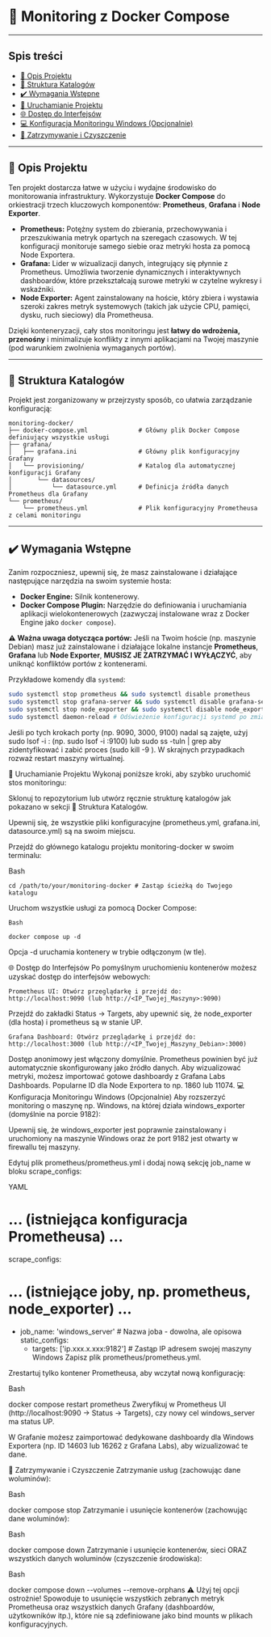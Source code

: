 # 🚀 Monitoring z Docker Compose

---

## Spis treści
* [🌟 Opis Projektu](#-opis-projektu)
* [📂 Struktura Katalogów](#-struktura-katalogów)
* [✔️ Wymagania Wstępne](#️-wymagania-wstępne)
* [🚀 Uruchamianie Projektu](#-uruchamianie-projektu)
* [🌐 Dostęp do Interfejsów](#-dostęp-do-interfejsów)
* [💻 Konfiguracja Monitoringu Windows (Opcjonalnie)](#-konfiguracja-monitoringu-windows-opcjonalnie)
* [🧹 Zatrzymywanie i Czyszczenie](#-zatrzymywanie-i-czyszczenie)

---

## 🌟 Opis Projektu

Ten projekt dostarcza łatwe w użyciu i wydajne środowisko do monitorowania infrastruktury. Wykorzystuje **Docker Compose** do orkiestracji trzech kluczowych komponentów: **Prometheus**, **Grafana** i **Node Exporter**.

* **Prometheus:** Potężny system do zbierania, przechowywania i przeszukiwania metryk opartych na szeregach czasowych. W tej konfiguracji monitoruje samego siebie oraz metryki hosta za pomocą Node Exportera.
* **Grafana:** Lider w wizualizacji danych, integrujący się płynnie z Prometheus. Umożliwia tworzenie dynamicznych i interaktywnych dashboardów, które przekształcają surowe metryki w czytelne wykresy i wskaźniki.
* **Node Exporter:** Agent zainstalowany na hoście, który zbiera i wystawia szeroki zakres metryk systemowych (takich jak użycie CPU, pamięci, dysku, ruch sieciowy) dla Prometheusa.

Dzięki konteneryzacji, cały stos monitoringu jest **łatwy do wdrożenia, przenośny** i minimalizuje konflikty z innymi aplikacjami na Twojej maszynie (pod warunkiem zwolnienia wymaganych portów).

---

## 📂 Struktura Katalogów

Projekt jest zorganizowany w przejrzysty sposób, co ułatwia zarządzanie konfiguracją:
```
monitoring-docker/
├── docker-compose.yml              # Główny plik Docker Compose definiujący wszystkie usługi
├── grafana/
│   ├── grafana.ini                 # Główny plik konfiguracyjny Grafany
│   └── provisioning/               # Katalog dla automatycznej konfiguracji Grafany
│       └── datasources/
│           └── datasource.yml      # Definicja źródła danych Prometheus dla Grafany
└── prometheus/
	└── prometheus.yml              # Plik konfiguracyjny Prometheusa z celami monitoringu
```
---

## ✔️ Wymagania Wstępne

Zanim rozpoczniesz, upewnij się, że masz zainstalowane i działające następujące narzędzia na swoim systemie hosta:

* **Docker Engine:** Silnik kontenerowy.
* **Docker Compose Plugin:** Narzędzie do definiowania i uruchamiania aplikacji wielokontenerowych (zazwyczaj instalowane wraz z Docker Engine jako `docker compose`).

**⚠️ Ważna uwaga dotycząca portów:**
Jeśli na Twoim hoście (np. maszynie Debian) masz już zainstalowane i działające lokalne instancje **Prometheus**, **Grafana** lub **Node Exporter**, **MUSISZ JE ZATRZYMAĆ I WYŁĄCZYĆ**, aby uniknąć konfliktów portów z kontenerami.

Przykładowe komendy dla `systemd`:

```bash
sudo systemctl stop prometheus && sudo systemctl disable prometheus
sudo systemctl stop grafana-server && sudo systemctl disable grafana-server
sudo systemctl stop node_exporter && sudo systemctl disable node_exporter
sudo systemctl daemon-reload # Odświeżenie konfiguracji systemd po zmianach
```

Jeśli po tych krokach porty (np. 9090, 3000, 9100) nadal są zajęte, użyj sudo lsof -i :<PORT> (np. sudo lsof -i :9100) lub sudo ss -tuln | grep <PORT> aby zidentyfikować i zabić proces (sudo kill -9 <PID>). W skrajnych przypadkach rozważ restart maszyny wirtualnej.

🚀 Uruchamianie Projektu
Wykonaj poniższe kroki, aby szybko uruchomić stos monitoringu:

Sklonuj to repozytorium lub utwórz ręcznie strukturę katalogów jak pokazano w sekcji 📂 Struktura Katalogów.

Upewnij się, że wszystkie pliki konfiguracyjne (prometheus.yml, grafana.ini, datasource.yml) są na swoim miejscu.

Przejdź do głównego katalogu projektu monitoring-docker w swoim terminalu:

Bash
```
cd /path/to/your/monitoring-docker # Zastąp ścieżką do Twojego katalogu
```
Uruchom wszystkie usługi za pomocą Docker Compose:
```
Bash

docker compose up -d
```
Opcja -d uruchamia kontenery w trybie odłączonym (w tle).

🌐 Dostęp do Interfejsów
Po pomyślnym uruchomieniu kontenerów możesz uzyskać dostęp do interfejsów webowych:
```
Prometheus UI: Otwórz przeglądarkę i przejdź do:
http://localhost:9090 (lub http://<IP_Twojej_Maszyny>:9090)
```
Przejdź do zakładki Status -> Targets, aby upewnić się, że node_exporter (dla hosta) i prometheus są w stanie UP.

```
Grafana Dashboard: Otwórz przeglądarkę i przejdź do:
http://localhost:3000 (lub http://<IP_Twojej_Maszyny_Debian>:3000)
```

Dostęp anonimowy jest włączony domyślnie. Prometheus powinien być już automatycznie skonfigurowany jako źródło danych.
Aby wizualizować metryki, możesz importować gotowe dashboardy z Grafana Labs Dashboards. Popularne ID dla Node Exportera to np. 1860 lub 11074.
💻 Konfiguracja Monitoringu Windows (Opcjonalnie)
Aby rozszerzyć monitoring o maszynę np. Windows, na której działa windows_exporter (domyślnie na porcie 9182):

Upewnij się, że windows_exporter jest poprawnie zainstalowany i uruchomiony na maszynie Windows oraz że port 9182 jest otwarty w firewallu tej maszyny.

Edytuj plik prometheus/prometheus.yml i dodaj nową sekcję job_name w bloku scrape_configs:

YAML

# ... (istniejąca konfiguracja Prometheusa) ...

scrape_configs:
  # ... (istniejące joby, np. prometheus, node_exporter) ...

  - job_name: 'windows_server' # Nazwa joba - dowolna, ale opisowa
    static_configs:
      - targets: ['ip.xxx.x.xxx:9182'] # Zastąp IP adresem swojej maszyny Windows
Zapisz plik prometheus/prometheus.yml.

Zrestartuj tylko kontener Prometheusa, aby wczytał nową konfigurację:

Bash

docker compose restart prometheus
Zweryfikuj w Prometheus UI (http://localhost:9090 -> Status -> Targets), czy nowy cel windows_server ma status UP.

W Grafanie możesz zaimportować dedykowane dashboardy dla Windows Exportera (np. ID 14603 lub 16262 z Grafana Labs), aby wizualizować te dane.

🧹 Zatrzymywanie i Czyszczenie
Zatrzymanie usług (zachowując dane woluminów):

Bash

docker compose stop
Zatrzymanie i usunięcie kontenerów (zachowując dane woluminów):

Bash

docker compose down
Zatrzymanie i usunięcie kontenerów, sieci ORAZ wszystkich danych woluminów (czyszczenie środowiska):

Bash

docker compose down --volumes --remove-orphans
⚠️ Użyj tej opcji ostrożnie! Spowoduje to usunięcie wszystkich zebranych metryk Prometheusa oraz wszystkich danych Grafany (dashboardów, użytkowników itp.), które nie są zdefiniowane jako bind mounts w plikach konfiguracyjnych.